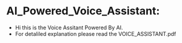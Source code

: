 # AI_Powered_Voice_Assistant: 
- Hi this is the Voice Assitant Powered By AI.
- For detaliled explanation please read the VOICE_ASSISTANT.pdf
